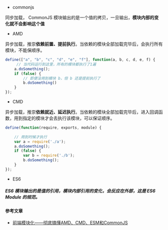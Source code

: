 * commonjs

同步加载， CommonJS 模块输出的是一个值的拷贝，一旦输出，**模块内部的变化就不会影响这个值**

* AMD

异步加载，推崇**依赖前置、提前执行**。当依赖的模块全部加载完毕后，会执行所有模块，不能保顺序。

```javascript
define(["a", "b", "c", "d", "e", "f"], function(a, b, c, d, e, f) { 
     // 当代码运行到这里，所有的模块都执行了1遍
    a.doSomething();
    if (false) {
        // 即便没用到模块 b，但 b 还是提前执行了
        b.doSomething()
    } 
});
```

* CMD

异步加载，推崇**依赖就近、延迟执行**。当依赖的模块全部加载完毕后，进入回调函数，用到指定的模块才会去执行该模块，可以保证顺序。

```javascript
define(function(require, exports, module) {
    
    // 用到时候才执行
    var a = require('./a');
    a.doSomething();
    if (false) {
        var b = require('./b');
        b.doSomething();
    }
});
```



* ES6

##### ES6 模块输出的是值的引用，模块内部引用的变化，会反应在外部，这是 ES6 Module 的规范。

#### 参考文章

* [前端模块化——彻底搞懂AMD、CMD、ESM和CommonJS](https://www.cnblogs.com/chenwenhao/p/12153332.html)